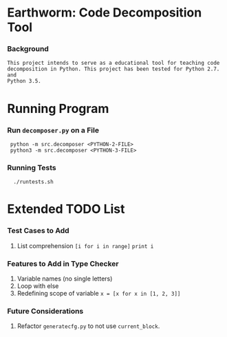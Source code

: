 # Earthworm: Code Decomposition Tool

### Background

    This project intends to serve as a educational tool for teaching code
    decomposition in Python. This project has been tested for Python 2.7. and
    Python 3.5.


# Running Program
### Run `decomposer.py` on a File

     python -m src.decomposer <PYTHON-2-FILE>
     python3 -m src.decomposer <PYTHON-3-FILE>

### Running Tests

      ./runtests.sh


# Extended TODO List
### Test Cases to Add

1. List comprehension
      `[i for i in range]`
      `print i`

### Features to Add in Type Checker

1. Variable names (no single letters)
2. Loop with else
3. Redefining scope of variable
      `x = [x for x in [1, 2, 3]]`

### Future Considerations

1. Refactor `generatecfg.py` to not use `current_block`.